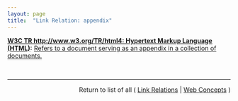 ```yaml
---
layout: page
title:  "Link Relation: appendix"
---
```


**[W3C TR http://www.w3.org/TR/html4: Hypertext Markup Language (HTML)](/specs/W3C/TR/html4 "This specification defines the HyperText Markup Language (HTML), the publishing language of the World Wide Web. This specification defines HTML 4.01, which is a subversion of HTML 4. In addition to the text, multimedia, and hyperlink features of the previous versions of HTML (HTML 3.2 and HTML 2.0), HTML 4 supports more multimedia options, scripting languages, style sheets, better printing facilities, and documents that are more accessible to users with disabilities. HTML 4 also takes great strides towards the internationalization of documents, with the goal of making the Web truly World Wide."):** [Refers to a document serving as an appendix in a collection of documents.](http://www.w3.org/TR/html4/types.html#type-links)

<br/>
<hr/>

<p style="text-align: right">Return to list of all ( <a href="../link-relations">Link Relations</a> | <a href="../">Web Concepts</a> )</p>